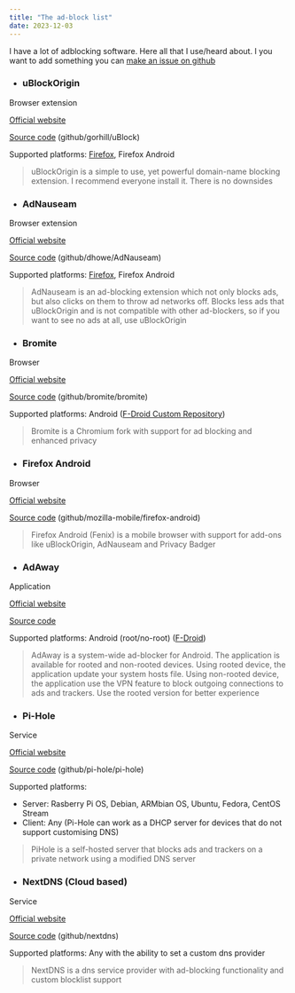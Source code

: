 ```yaml
---
title: "The ad-block list"
date: 2023-12-03
---
```


I have a lot of adblocking software. Here all that I use/heard about.
I you want to add something you can [make an issue on github](https://github.com/highghlow/highghlow.github.io/issues/new?assignees=highghlow&labels=enhancement&projects=&template=ad-block-list--add-an-entry.md&title=Ad-block+list%3A+Add)

- ### uBlockOrigin
Browser extension

[Official website](https://ublockorigin.com)

[Source code](https://github.com/gorhill/uBlock) (github/gorhill/uBlock)

Supported platforms: [Firefox](https://addons.mozilla.org/en-US/firefox/addon/ublock-origin/), Firefox Android
> uBlockOrigin is a simple to use, yet powerful domain-name blocking extension.
 I recommend everyone install it. There is no downsides

- ### AdNauseam
Browser extension

[Official website](https://adnauseam.io/)

[Source code](https://github.com/dhowe/AdNauseam) (github/dhowe/AdNauseam)

Supported platforms: [Firefox](https://addons.mozilla.org/en-US/firefox/addon/adnauseam/), Firefox Android

> AdNauseam is an ad-blocking extension which not only blocks ads, but also clicks on them to throw ad networks off. Blocks less ads that uBlockOrigin and is not compatible with other ad-blockers, so if you want to see no ads at all, use uBlockOrigin

- ### Bromite
Browser

[Official website](https://bromite.org/)

[Source code](https://github.com/bromite/bromite) (github/bromite/bromite)

Supported platforms: Android ([F-Droid Custom Repository](https://www.bromite.org/fdroid))

> Bromite is a Chromium fork with support for ad blocking and enhanced privacy

- ### Firefox Android
Browser

[Official website](https://www.mozilla.org/en-US/firefox/browsers/mobile/android/)

[Source code](https://github.com/mozilla-mobile/firefox-android/) (github/mozilla-mobile/firefox-android)

> Firefox Android (Fenix) is a mobile browser with support for add-ons like uBlockOrigin, AdNauseam and Privacy Badger

- ### AdAway
Application

[Official website](https://adaway.org/)

[Source code](https://github.com/AdAway/AdAway)

Supported platforms: Android (root/no-root) ([F-Droid](https://f-droid.org/packages/org.adaway/))

> AdAway is a system-wide ad-blocker for Android. The application is available for rooted and non-rooted devices.
Using rooted device, the application update your system hosts file.
Using non-rooted device, the application use the VPN feature to block outgoing connections to ads and trackers. Use the rooted version for better experience

- ### Pi-Hole
Service

[Official website](https://pi-hole.net/)

[Source code](https://github.com/pi-hole/pi-hole) (github/pi-hole/pi-hole)

Supported platforms: 

 - Server: Rasberry Pi OS, Debian, ARMbian OS, Ubuntu, Fedora, CentOS Stream
 - Client: Any (Pi-Hole can work as a DHCP server for devices that do not support customising DNS)

> PiHole is a self-hosted server that blocks ads and trackers on a private network using a modified DNS server

- ### NextDNS (Cloud based)
Service

[Official website](https://nextdns.io/)

[Source code](https://github.com/nextdns) (github/nextdns)

Supported platforms: Any with the ability to set a custom dns provider

> NextDNS is a dns service provider with ad-blocking functionality and custom blocklist support

